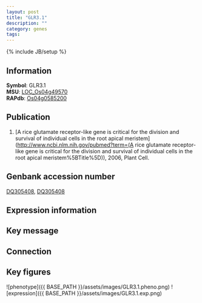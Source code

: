 ```yaml
---
layout: post
title: "GLR3.1"
description: ""
category: genes
tags: 
---
```

{% include JB/setup %}

## Information
__Symbol__: GLR3.1  
__MSU__: [LOC_Os04g49570](http://rice.plantbiology.msu.edu/cgi-bin/ORF_infopage.cgi?orf=LOC_Os04g49570)  
__RAPdb__: [Os04g0585200](http://rapdb.dna.affrc.go.jp/viewer/gbrowse_details/irgsp1?name=Os04g0585200)  

## Publication
1. [A rice glutamate receptor-like gene is critical for the division and survival of individual cells in the root apical meristem](http://www.ncbi.nlm.nih.gov/pubmed?term=(A rice glutamate receptor-like gene is critical for the division and survival of individual cells in the root apical meristem%5BTitle%5D)), 2006, Plant Cell.

## Genbank accession number
[DQ305408](http://www.ncbi.nlm.nih.gov/nuccore/DQ305408), [DQ305408](http://www.ncbi.nlm.nih.gov/nuccore/DQ305408)

## Expression information

## Key message

## Connection

## Key figures
![phenotype]({{ BASE_PATH }}/assets/images/GLR3.1.pheno.png)
![expression]({{ BASE_PATH }}/assets/images/GLR3.1.exp.png)


